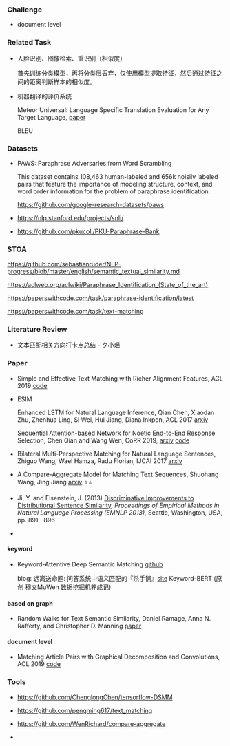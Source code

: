 ### Challenge

+ document level



### Related Task

+ 人脸识别、图像检索、重识别（相似度）

  首先训练分类模型，再将分类层丢弃，仅使用模型提取特征，然后通过特征之间的距离判断样本的相似度。

+ 机器翻译的评价系统

  Meteor Universal: Language Specific Translation Evaluation for Any Target Language, [paper](<https://www.aclweb.org/anthology/W14-3348>) 

  BLEU



### Datasets

+ PAWS: Paraphrase Adversaries from Word Scrambling

  This dataset contains 108,463 human-labeled and 656k noisily labeled pairs that feature the importance of modeling structure, context, and word order information for the problem of paraphrase identification.

  <https://github.com/google-research-datasets/paws>

+ https://nlp.stanford.edu/projects/snli/

+ <https://github.com/pkucoli/PKU-Paraphrase-Bank>



### STOA

https://github.com/sebastianruder/NLP-progress/blob/master/english/semantic_textual_similarity.md

https://aclweb.org/aclwiki/Paraphrase_Identification_(State_of_the_art)

https://paperswithcode.com/task/paraphrase-identification/latest

https://paperswithcode.com/task/text-matching



### Literature Review

+ 文本匹配相关方向打卡点总结 - 夕小瑶

  



### Paper

- Simple and Effective Text Matching with Richer Alignment Features, ACL 2019 [code](<https://github.com/alibaba-edu/simple-effective-text-matching>) 

  

- ESIM

  Enhanced LSTM for Natural Language Inference, Qian Chen, Xiaodan Zhu, Zhenhua Ling, Si Wei, Hui Jiang, Diana Inkpen, ACL 2017 [arxiv](https://arxiv.org/abs/1609.06038) 

  Sequential Attention-based Network for Noetic End-to-End Response Selection, Chen Qian and Wang Wen, CoRR 2019, [arxiv](http://arxiv.org/abs/1901.02609) [code](<https://github.com/alibaba/esim-response-selection>) 

  

- Bilateral Multi-Perspective Matching for Natural Language Sentences, Zhiguo Wang, Wael Hamza, Radu Florian, IJCAI 2017 [arxiv](https://arxiv.org/abs/1702.03814) 



- A Compare-Aggregate Model for Matching Text Sequences, Shuohang Wang, Jing Jiang [arxiv](<https://arxiv.org/abs/1611.01747>) :star::star:

  

- Ji, Y. and Eisenstein, J. (2013) [Discriminative Improvements to Distributional Sentence Similarity](http://www.aclweb.org/anthology/D/D13/D13-1090.pdf), *Proceedings of Empirical Methods in Natural Language Processing (EMNLP 2013)*, Seattle, Washington, USA, pp. 891--896

- 



#### keyword

+ Keyword-Attentive Deep Semantic Matching [github](<https://github.com/DataTerminatorX/Keyword-BERT>) 

  blog: 远离送命题: 问答系统中语义匹配的『杀手锏』[site](https://mp.weixin.qq.com/s/_QY2EhB-TiBcb5q0379McQ) Keyword-BERT
  (原创 穆文MuWen 数据挖掘机养成记)



#### based on graph

+ Random Walks for Text Semantic Similarity, Daniel Ramage, Anna N. Rafferty, and Christopher D. Manning [paper](<https://nlp.stanford.edu/pubs/wordwalk-textgraphs09.pdf>) 

  



#### document level

+ Matching Article Pairs with Graphical Decomposition and Convolutions, ACL 2019 [code](<https://github.com/BangLiu/ArticlePairMatching>) 

  



### Tools

- <https://github.com/ChenglongChen/tensorflow-DSMM>

- <https://github.com/pengming617/text_matching> 

- <https://github.com/WenRichard/compare-aggregate>

  

- 

